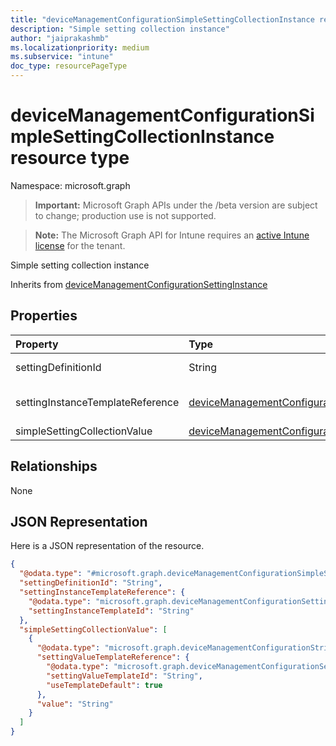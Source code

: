 ```yaml
---
title: "deviceManagementConfigurationSimpleSettingCollectionInstance resource type"
description: "Simple setting collection instance"
author: "jaiprakashmb"
ms.localizationpriority: medium
ms.subservice: "intune"
doc_type: resourcePageType
---
```


# deviceManagementConfigurationSimpleSettingCollectionInstance resource type

Namespace: microsoft.graph

> **Important:** Microsoft Graph APIs under the /beta version are subject to change; production use is not supported.

> **Note:** The Microsoft Graph API for Intune requires an [active Intune license](https://go.microsoft.com/fwlink/?linkid=839381) for the tenant.

Simple setting collection instance


Inherits from [deviceManagementConfigurationSettingInstance](../resources/intune-shared-devicemanagementconfigurationsettinginstance.md)

## Properties
|Property|Type|Description|
|:---|:---|:---|
|settingDefinitionId|String|Setting Definition Id Inherited from [deviceManagementConfigurationSettingInstance](../resources/intune-shared-devicemanagementconfigurationsettinginstance.md)|
|settingInstanceTemplateReference|[deviceManagementConfigurationSettingInstanceTemplateReference](../resources/intune-shared-devicemanagementconfigurationsettinginstancetemplatereference.md)|Setting Instance Template Reference Inherited from [deviceManagementConfigurationSettingInstance](../resources/intune-shared-devicemanagementconfigurationsettinginstance.md)|
|simpleSettingCollectionValue|[deviceManagementConfigurationSimpleSettingValue](../resources/intune-shared-devicemanagementconfigurationsimplesettingvalue.md) collection|Simple setting collection instance value|

## Relationships
None

## JSON Representation
Here is a JSON representation of the resource.
<!-- {
  "blockType": "resource",
  "@odata.type": "microsoft.graph.deviceManagementConfigurationSimpleSettingCollectionInstance"
}
-->
``` json
{
  "@odata.type": "#microsoft.graph.deviceManagementConfigurationSimpleSettingCollectionInstance",
  "settingDefinitionId": "String",
  "settingInstanceTemplateReference": {
    "@odata.type": "microsoft.graph.deviceManagementConfigurationSettingInstanceTemplateReference",
    "settingInstanceTemplateId": "String"
  },
  "simpleSettingCollectionValue": [
    {
      "@odata.type": "microsoft.graph.deviceManagementConfigurationStringSettingValue",
      "settingValueTemplateReference": {
        "@odata.type": "microsoft.graph.deviceManagementConfigurationSettingValueTemplateReference",
        "settingValueTemplateId": "String",
        "useTemplateDefault": true
      },
      "value": "String"
    }
  ]
}
```